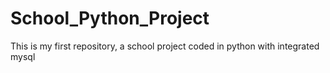 # School_Python_Project
This is my first repository, a school project coded in python with integrated mysql 

